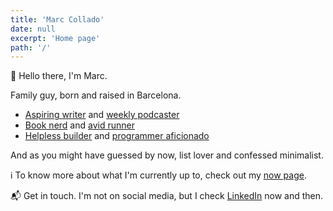 ```yaml
---
title: 'Marc Collado'
date: null
excerpt: 'Home page'
path: '/'
---
```


👋 Hello there, I'm Marc.

Family guy, born and raised in Barcelona.

- [Aspiring writer](/blog) and [weekly podcaster](https://podcasts.apple.com/es/podcast/foc-a-terra/id1604172036)
- [Book nerd](/books) and [avid runner](https://www.strava.com/athletes/marccollado)
- [Helpless builder](/work) and [programmer aficionado](https://github.com/marccollado)

And as you might have guessed by now, list lover and confessed minimalist.

ℹ️ To know more about what I'm currently up to, check out my [now page](/now).

📬 Get in touch. I'm not on social media, but I check [LinkedIn](https://linkedin.com/in/marccollado) now and then.
